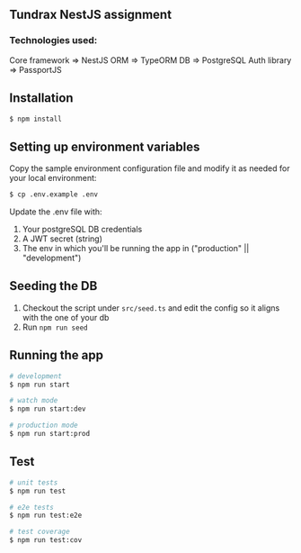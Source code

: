 ## Tundrax NestJS assignment

### Technologies used:  
Core framework => NestJS
ORM => TypeORM
DB => PostgreSQL
Auth library => PassportJS

## Installation

```bash
$ npm install
```
## Setting up environment variables

Copy the sample environment configuration file and modify it as needed for your local environment:


```bash
$ cp .env.example .env
```
Update the .env file with:
1. Your postgreSQL DB credentials
2. A JWT secret (string)
3. The env in which you'll be running the app in ("production" || "development")

## Seeding the DB
1. Checkout the script under ``src/seed.ts`` and edit the config so it aligns with the one of your db
2. Run ``npm run seed``

## Running the app

```bash
# development
$ npm run start

# watch mode
$ npm run start:dev

# production mode
$ npm run start:prod
```

## Test

```bash
# unit tests
$ npm run test

# e2e tests
$ npm run test:e2e

# test coverage
$ npm run test:cov
```

